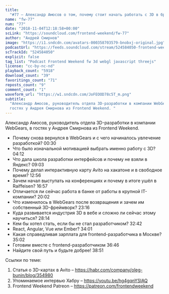 ```yaml
---
title:
  "#77 – Александр Амосов о том, почему стоит начать работать с 3D в браузере"
name: "fw-77"
num: "77"
date: "2018-11-04T12:18:58+00:00"
scLink: "https://soundcloud.com/frontend-weekend/fw-77"
author: "Андрей Смирнов"
image: "https://i1.sndcdn.com/avatars-000358703579-bnobxj-original.jpg"
podcastUrl: "https://feeds.soundcloud.com/stream/524584050-frontend-weekend-fw-77.m4a"
scTrackId: "524584050"
explicit: false
tag_list: "Podcast Frontend Weekend fw 3d webgl javascript threejs"
license: "cc-by-nc-nd"
playback_count: "5918"
download_count: "39"
favoritings_count: "71"
reposts_count: "9"
comment_count: "1"
waveform_url: "https://w1.sndcdn.com/JoFEOOD78c5T_m.png"
subtitle:
  "Александр Амосов, руководитель отдела 3D-разработки в компании WebGears, в
  гостях у Андрея Смирнова из Frontend Weekend. "
---
```


Александр Амосов, руководитель отдела 3D-разработки в компании WebGears, в
гостях у Андрея Смирнова из Frontend Weekend.

- Почему снова вернулся в WebGears и с чего начиналось увлечение разработкой?
  <timecode sec="30">00:30</timecode>
- Что было изначальной мотивацией выбрать именно работу с 3D?
  <timecode sec="252">04:12</timecode>
- Что дала школа разработки интерфейсов и почему не взяли в Яндекс?
  <timecode sec="543">09:03</timecode>
- Почему делал интерактивную карту Avito на хакатоне и в свободное время?
  <timecode sec="776">12:56</timecode>
- Зачем начал выступать на конференциях и почему в итоге ушёл в Raiffeisen?
  <timecode sec="1017">16:57</timecode>
- Отличается ли сейчас работа в банке от работы в крупной IT-компании?
  <timecode sec="1202">20:02</timecode>
- Что изменилось в WebGears после возвращения и зачем им собственный
  3D-фреймворк? <timecode sec="1396">23:16</timecode>
- Куда развивается индустрия 3D в вебе и сложно ли сейчас этому научиться?
  <timecode sec="1694">28:14</timecode>
- Кем бы хотел стать, если бы не стал разработчиком?
  <timecode sec="1962">32:42</timecode>
- React, Angular, Vue или Ember? <timecode sec="2041">34:01</timecode>
- Какая справедливая зарплата для frontend-разработчика в Москве?
  <timecode sec="2102">35:02</timecode>
- Готовим вместе с frontend-разработчиком <timecode sec="2206">36:46</timecode>
- Найдите свой путь и будьте добрее! <timecode sec="2331">38:51</timecode>

Ссылки по теме:

1. Статья о 3D-картах в Avito –
   <https://habr.com/company/oleg-bunin/blog/354980>
2. Упоминаемое интервью Хабру – <https://youtu.be/hg4gqnYSlAQ>
3. Frontend Weekend Patreon – <https://patreon.com/frontendweekend>
